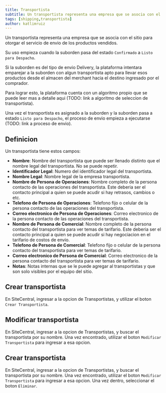 ```yaml
---
title: Transportista
subtitle: Un transportista representa una empresa que se asocia con el sitio para otorgar el servicio de envio de los productos vendidos.
tags: [shipping,transportista]
author: katlimruiz
---
```


Un transportista representa una empresa que se asocia con el sitio para otorgar el servicio de envio de los productos vendidos.

Su uso empieza cuando la suborden pasa del estado `Confirmado` a `Listo para Despacho`.

Si la suborden es del tipo de envio Delivery, la plataforma intentara emparejar a la suborden con algun transportista apto para llevar esos productos desde el almacen del merchant hacia el destino ingresado por el comprador.

Para lograr esto, la plataforma cuenta con un algoritmo propio que se puede leer mas a detalle aqui (TODO: link a algoritmo de seleccion de transportista).

Una vez el transportista es asignado a la suborden y la suborden pasa a estado `Listo para Despacho`, el proceso de envio empieza a ejecutarse (TODO: link a proceso de envio).

## Definicion
Un transportista tiene estos campos:
- **Nombre**: Nombre del transportista que puede ser llenado distinto que el nombre legal del transportista. No se puede repetir.
- **Identificador Legal**: Numero del identificador legal del transportista.
- **Nombre Legal**: Nombre legal de la empresa transportista.
- **Nombre de Persona de Operaciones**: Nombre completo de la persona contacto de las operaciones del transportista. Este deberia ser el contacto principal a quien se puede acudir si hay retrasos, cambios o etc.
- **Telefono de Persona de Operaciones**: Telefono fijo o celular de la persona contacto de las operaciones del transportista.
- **Correo electronico de Persona de Operaciones**: Correo electronico de la persona contacto de las operaciones del transportista.
- **Nombre de Persona de Comercial**: Nombre completo de la persona contacto del transportista para ver temas de tarifario. Este deberia ser el contacto principal a quien se puede acudir si hay negociacion en el tarifario de costos de envio.
- **Telefono de Persona de Comercial**: Telefono fijo o celular de la persona contacto del transportista para ver temas de tarifario.
- **Correo electronico de Persona de Comercial**: Correo electronico de la persona contacto del transportista para ver temas de tarifario.
- **Notas**: Notas internas que se le puede agregar al transportistas y que son solo visibles por el equipo del sitio.

## Crear transportista
En SiteCentral, ingresar a la opcion de Transportistas, y utilizar el boton `Crear Transportista`.

## Modificar transportista
En SiteCentral, ingresar a la opcion de Transportistas, y buscar el transportista por su nombre. Una vez encontrado, utilizar el boton `Modificar Transportista` para ingresar a esa opcion.

## Crear transportista
En SiteCentral, ingresar a la opcion de Transportistas, y buscar el transportista por su nombre. Una vez encontrado, utilizar el boton `Modificar Transportista` para ingresar a esa opcion. Una vez dentro, seleccionar el boton `Eliminar`.